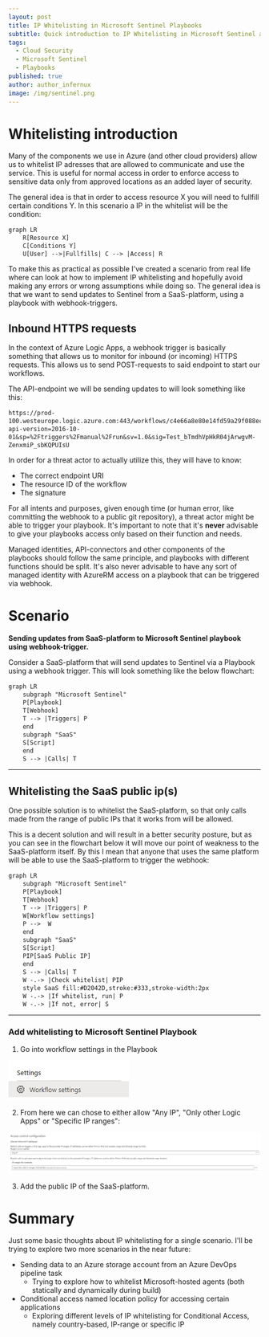 ```yaml
---
layout: post
title: IP Whitelisting in Microsoft Sentinel Playbooks
subtitle: Quick introduction to IP Whitelisting in Microsoft Sentinel and some thoughts around how to (not) implement it.
tags:
  - Cloud Security
  - Microsoft Sentinel
  - Playbooks
published: true
author: author_infernux
image: /img/sentinel.png
---
```


# Whitelisting introduction

Many of the components we use in Azure (and other cloud providers) allow us to whitelist IP adresses that are allowed to communicate and use the service. This is useful for normal access in order to enforce access to sensitive data only from approved locations as an added layer of security. 

The general idea is that in order to access resource X you will need to fullfill certain conditions Y. In this scenario a IP in the whitelist will be the condition:

```mermaid
graph LR
    R[Resource X]
    C[Conditions Y]
    U[User] -->|Fullfills| C --> |Access| R
```

To make this as practical as possible I've created a scenario from real life where can look at how to implement IP whitelisting and hopefully avoid making any errors or wrong assumptions while doing so. The general idea is that we want to send updates to Sentinel from a SaaS-platform, using a playbook with webhook-triggers. 

## Inbound HTTPS requests

In the context of Azure Logic Apps, a webhook trigger is basically something that allows us to monitor for inbound (or incoming) HTTPS requests. This allows us to send POST-requests to said endpoint to start our workflows.

The API-endpoint we will be sending updates to will look something like this:

```
https://prod-100.westeurope.logic.azure.com:443/workflows/c4e66a8e80e14fd59a29f088ec6a1337/triggers/manual/paths/invoke?api-version=2016-10-01&sp=%2Ftriggers%2Fmanual%2Frun&sv=1.0&sig=Test_bTmdhVpHkR04jArwgvM-ZenxmiP_sbKQPUIsU
```

In order for a threat actor to actually utilize this, they will have to know:
* The correct endpoint URI
* The resource ID of the workflow
* The signature

For all intents and purposes, given enough time (or human error, like committing the webhook to a public git repository), a threat actor might be able to trigger your playbook. It's important to note that it's **never** advisable to give your playbooks access only based on their function and needs. 

Managed identities, API-connectors and other components of the playbooks should follow the same principle, and playbooks with different functions should be split. It's also never advisable to have any sort of managed identity with AzureRM access on a playbook that can be triggered via webhook.

# Scenario

**Sending updates from SaaS-platform to Microsoft Sentinel playbook using webhook-trigger.**

Consider a SaaS-platform that will send updates to Sentinel via a Playbook using a webhook trigger. This will look something like the below flowchart:

```mermaid
graph LR
    subgraph "Microsoft Sentinel"
    P[Playbook]
    T[Webhook]
    T --> |Triggers| P
    end
    subgraph "SaaS"
    S[Script]
    end
    S --> |Calls| T
```

---

## Whitelisting the SaaS public ip(s) 

One possible solution is to whitelist the SaaS-platform, so that only calls made from the range of public IPs that it works from will be allowed. 

This is a decent solution and will result in a better security posture, but as you can see in the flowchart below it will move our point of weakness to the SaaS-platform itself. By this I mean that anyone that uses the same platform will be able to use the SaaS-platform to trigger the webhook:

```mermaid
graph LR
    subgraph "Microsoft Sentinel"
    P[Playbook]
    T[Webhook]
    T --> |Triggers| P
    W[Workflow settings]
    P -->  W 
    end
    subgraph "SaaS"
    S[Script]
    PIP[SaaS Public IP]
    end
    S --> |Calls| T
    W -.-> |Check whitelist| PIP
    style SaaS fill:#D2042D,stroke:#333,stroke-width:2px
    W -.-> |If whitelist, run| P
    W -.-> |If not, error| S
```

---

### Add whitelisting to Microsoft Sentinel Playbook

1. Go into workflow settings in the Playbook

![](/img/IPWhitelisting/workflowSettings.PNG)

2.  From here we can chose to either allow "Any IP", "Only other Logic Apps" or "Specific IP ranges":

![](/img/IPWhitelisting/workflowWhitelist.PNG)

3. Add the public IP of the SaaS-platform.

# Summary

Just some basic thoughts about IP whitelisting for a single scenario. I'll be trying to explore two more scenarios in the near future:

* Sending data to an Azure storage account from an Azure DevOps pipeline task
   * Trying to explore how to whitelist Microsoft-hosted agents (both statically and dynamically during build)
* Conditional access named location policy for accessing certain applications
   * Exploring different levels of IP whitelisting for Conditional Access, namely country-based, IP-range or specific IP